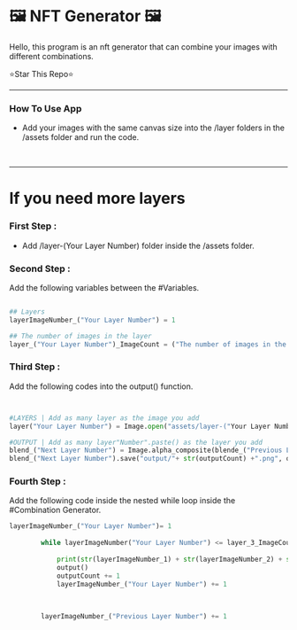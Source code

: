 # 🖼 NFT Generator 🖼

Hello, this program is an nft generator that can combine your images with different combinations.

⭐Star This Repo⭐

___

### How To Use App

* Add your images with the same canvas size into the /layer folders in the /assets folder and run the code.
<br>

___
# If you need more layers

### First Step :

* Add /layer-(Your Layer Number) folder inside the /assets folder.

### Second Step :

Add the following variables between the #Variables.
```python

## Layers
layerImageNumber_("Your Layer Number") = 1

## The number of images in the layer
layer_("Your Layer Number")_ImageCount = ("The number of images in the layer")
```



### Third Step :

Add the following codes into the output() function.
```python


#LAYERS | Add as many layer as the image you add
layer("Your Layer Number") = Image.open("assets/layer-("Your Layer Number")/"+ str(layerImageNumber_("Your Layer Number")) +".png")

#OUTPUT | Add as many layer"Number".paste() as the layer you add
blend_("Next Layer Number") = Image.alpha_composite(blende_("Previous Layer Number"),layer("Your Layer Number"))
blend_("Next Layer Number").save("output/"+ str(outputCount) +".png", quality=100)
```



### Fourth Step : 

Add the following code inside the nested while loop inside the #Combination Generator.
```python
layerImageNumber_("Your Layer Number")= 1
        
        while layerImageNumber("Your Layer Number") <= layer_3_ImageCount:
            
            print(str(layerImageNumber_1) + str(layerImageNumber_2) + str(layerImageNumber_3) + str("Your Layer Number"))
            output()
            outputCount += 1
            layerImageNumber_("Your Layer Number") += 1

            
        
        layerImageNumber_("Previous Layer Number") += 1
```

